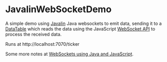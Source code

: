 # JavalinWebSocketDemo

A simple demo using [Javalin](https://javalin.io/) Java websockets to emit data, sending it to a [DataTable](https://datatables.net/) which reads the data using the JavaScript [WebSocket API](https://developer.mozilla.org/en-US/docs/Web/API/WebSocket) to process the received data.

Runs at http://localhost:7070/ticker

Some more notes at [WebSockets using Java and JavaScript](https://northcoder.com/post/websockets-using-java-and-javascrip/).
